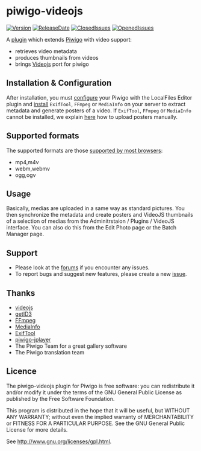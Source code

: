 piwigo-videojs
==============

[![Version](https://img.shields.io/github/release/Piwigo/piwigo-videojs.svg)](https://piwigo.org/ext/index.php?eid=610)
[![ReleaseDate](https://img.shields.io/github/release-date/Piwigo/piwigo-videojs.svg?color=screen)](https://piwigo.org/ext/index.php?eid=610)
[![ClosedIssues](https://img.shields.io/github/issues-closed-raw/Piwigo/piwigo-videojs.svg?color=success)](https://github.com/Piwigo/piwigo-videojs/issues?utf8=✓&q=is%3Aissue+is%3Aclosed)
[![OpenedIssues](https://img.shields.io/github/issues-raw/Piwigo/piwigo-videojs.svg?style=flat)](https://github.com/Piwigo/piwigo-videojs/issues)

A [plugin](http://piwigo.org/ext/extension_view.php?eid=610) which extends [Piwigo](http://piwigo.org) with video support:
* retrieves video metadata
* produces thumbnails from videos
* brings [Videojs](http://videojs.com/) port for piwigo

## Installation & Configuration
After installation, you must [configure](https://github.com/Piwigo/piwigo-videojs/wiki/How-to-install-the-plugin#installation) your Piwigo with the LocalFiles Editor plugin and [install](https://github.com/Piwigo/piwigo-videojs/wiki/How-to-install-the-plugin#requirements) `ExifTool`, `FFmpeg` or `MediaInfo` on your server to extract metadata and generate posters of a video. If `ExifTool`, `FFmpeg` or `MediaInfo` cannot be installed, we explain [here](https://github.com/Piwigo/piwigo-videojs/wiki/How-to-install-the-plugin#upload-video-posters-manually) how to upload posters manually.

## Supported formats
The supported formats are those [supported by most browsers](https://caniuse.com/?search=video):
* mp4,m4v
* webm,webmv
* ogg,ogv

## Usage
Basically, medias are uploaded in a same way as standard pictures. You then synchronize the metadata and create posters and VideoJS thumbnails of a selection of medias from the Adminitrstaion / Plugins / VideoJS interface. You can also do this from the Edit Photo page or the Batch Manager page.

## Support
* Please look at the [forums](https://piwigo.org/forum/) if you encounter any issues.
* To report bugs and suggest new features, please create a new [issue](https://github.com/xbgmsharp/piwigo-videojs/issues).

## Thanks
* [videojs](http://videojs.com/)
* [getID3](http://getid3.sourceforge.net/)
* [FFmpeg](http://www.ffmpeg.org/)
* [MediaInfo](http://mediaarea.net/en/MediaInfo)
* [ExifTool](https://exiftool.org)
* [piwigo-jplayer](https://github.com/d-matt/piwigo-jplayer)
* The Piwigo Team for a great gallery software
* The Piwigo translation team

## Licence
The piwigo-videojs plugin for Piwigo is free software:  you can redistribute it and/or  modify  it under  the  terms  of the  GNU  General  Public License  as published by the Free Software Foundation.

This program  is distributed in the hope  that it will be  useful, but WITHOUT ANY WARRANTY; without even the  implied warranty of MERCHANTABILITY or FITNESS FOR A PARTICULAR PURPOSE. See the GNU General Public License for more details.

See <http://www.gnu.org/licenses/gpl.html>.
